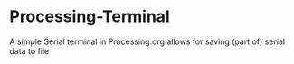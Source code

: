# Processing-Terminal
A simple Serial terminal in Processing.org allows for saving (part of) serial data to file
